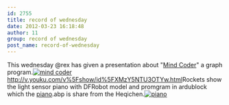 ```yaml
---
id: 2755
title: record of wednesday
date: 2012-03-23 16:18:48
author: 11
group: record of wednesday
post_name: record-of-wednesday
---
```


This wednesday @rex has given a presentation about "[Mind Coder](http://xinchejian.com/2012/03/23/record-of-wednesday/mind-coder/)" a graph program.[![](http://xinchejian.com/wp-content/uploads/2012/03/mind-coder-300x223.jpg "mind coder")](http://xinchejian.com/2012/03/23/record-of-wednesday/mind-coder-2/) <http://v.youku.com/v%5Fshow/id%5FXMzY5NTU3OTYw.html>Rockets show the light sensor piano with DFRobot model and promgram in ardublock which the [piano](http://xinchejian.com/2012/03/23/record-of-wednesday/piano-2/).abp is share from the Heqichen.[![](http://xinchejian.com/wp-content/uploads/2012/03/piano-300x223.jpg "piano")](http://xinchejian.com/2012/03/23/record-of-wednesday/piano/)